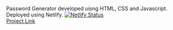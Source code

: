 Password Generator developed uisng HTML, CSS and Javascript.  
Deployed using Netlify.  [![Netlify Status](https://api.netlify.com/api/v1/badges/99788fa2-87ee-4933-953c-e41dd7c7eb70/deploy-status)](https://app.netlify.com/sites/simple-password-generator-in-js/deploys)  
[Project Link](https://simple-password-generator-in-js.netlify.app/)
